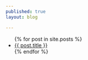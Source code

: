```yaml
---
published: true
layout: blog

---
```


<ul>
  {% for post in site.posts %}
    <li>
      <a href="/iae-global{{ post.url }}">{{ post.title }}</a>
    </li>
  {% endfor %}
</ul>